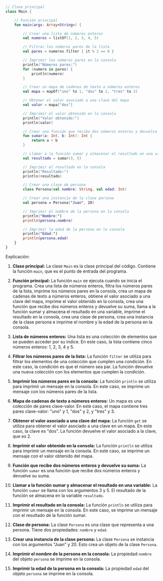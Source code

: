 ```kotlin
// Clase principal
class Main {

    // Función principal
    fun main(args: Array<String>) {

        // Crear una lista de números enteros
        val numeros = listOf(1, 2, 3, 4, 5)

        // Filtrar los números pares de la lista
        val pares = numeros.filter { it % 2 == 0 }

        // Imprimir los números pares en la consola
        println("Números pares:")
        for (numero in pares) {
            println(numero)
        }

        // Crear un mapa de cadenas de texto a números enteros
        val mapa = mapOf("uno" to 1, "dos" to 2, "tres" to 3)

        // Obtener el valor asociado a una clave del mapa
        val valor = mapa["dos"]

        // Imprimir el valor obtenido en la consola
        println("Valor obtenido:")
        println(valor)

        // Crear una función que reciba dos números enteros y devuelva su suma
        fun sumar(a: Int, b: Int): Int {
            return a + b
        }

        // Llamar a la función sumar y almacenar el resultado en una variable
        val resultado = sumar(3, 5)

        // Imprimir el resultado en la consola
        println("Resultado:")
        println(resultado)

        // Crear una clase de persona
        class Persona(val nombre: String, val edad: Int)

        // Crear una instancia de la clase persona
        val persona = Persona("Juan", 20)

        // Imprimir el nombre de la persona en la consola
        println("Nombre:")
        println(persona.nombre)

        // Imprimir la edad de la persona en la consola
        println("Edad:")
        println(persona.edad)
    }
}
```

Explicación:

1. **Clase principal:** La clase `Main` es la clase principal del código. Contiene la función `main`, que es el punto de entrada del programa.

2. **Función principal:** La función `main` se ejecuta cuando se inicia el programa. Crea una lista de números enteros, filtra los números pares de la lista, imprime los números pares en la consola, crea un mapa de cadenas de texto a números enteros, obtiene el valor asociado a una clave del mapa, imprime el valor obtenido en la consola, crea una función que recibe dos números enteros y devuelve su suma, llama a la función sumar y almacena el resultado en una variable, imprime el resultado en la consola, crea una clase de persona, crea una instancia de la clase persona e imprime el nombre y la edad de la persona en la consola.

3. **Lista de números enteros:** Una lista es una colección de elementos que se pueden acceder por su índice. En este caso, la lista contiene cinco números enteros: 1, 2, 3, 4 y 5.

4. **Filtrar los números pares de la lista:** La función `filter` se utiliza para filtrar los elementos de una colección que cumplen una condición. En este caso, la condición es que el número sea par. La función devuelve una nueva colección con los elementos que cumplen la condición.

5. **Imprimir los números pares en la consola:** La función `println` se utiliza para imprimir un mensaje en la consola. En este caso, se imprime un mensaje con los números pares de la lista.

6. **Mapa de cadenas de texto a números enteros:** Un mapa es una colección de pares clave-valor. En este caso, el mapa contiene tres pares clave-valor: "uno" y 1, "dos" y 2, y "tres" y 3.

7. **Obtener el valor asociado a una clave del mapa:** La función `get` se utiliza para obtener el valor asociado a una clave en un mapa. En este caso, la clave es "dos". La función devuelve el valor asociado a la clave, que es 2.

8. **Imprimir el valor obtenido en la consola:** La función `println` se utiliza para imprimir un mensaje en la consola. En este caso, se imprime un mensaje con el valor obtenido del mapa.

9. **Función que recibe dos números enteros y devuelve su suma:** La función `sumar` es una función que recibe dos números enteros y devuelve su suma.

10. **Llamar a la función sumar y almacenar el resultado en una variable:** La función `sumar` se llama con los argumentos 3 y 5. El resultado de la función se almacena en la variable `resultado`.

11. **Imprimir el resultado en la consola:** La función `println` se utiliza para imprimir un mensaje en la consola. En este caso, se imprime un mensaje con el resultado de la función sumar.

12. **Clase de persona:** La clase `Persona` es una clase que representa a una persona. Tiene dos propiedades: `nombre` y `edad`.

13. **Crear una instancia de la clase persona:** La clase `Persona` se instancia con los argumentos "Juan" y 20. Esto crea un objeto de la clase `Persona`.

14. **Imprimir el nombre de la persona en la consola:** La propiedad `nombre` del objeto `persona` se imprime en la consola.

15. **Imprimir la edad de la persona en la consola:** La propiedad `edad` del objeto `persona` se imprime en la consola.